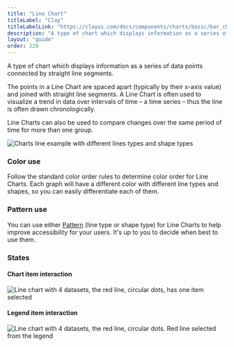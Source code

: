 ```yaml
---
title: "Line Chart"
titleLabel: "Clay"
titleLabelLink: "https://clayui.com/docs/components/charts/basic/bar_chart.html"
description: "A type of chart which displays information as a series of data points connected by straight line segments."
layout: "guide"
order: 228
---
```


A type of chart which displays information as a series of data points connected by straight line segments.

The points in a Line Chart are spaced apart (typically by their x-axis value) and joined with straight line segments. A Line Chart is often used to visualize a trend in data over intervals of time – a time series – thus the line is often drawn chronologically.

Line Charts can also be used to compare changes over the same period of time for more than one group.

![Charts line example with different lines types and shape types](/images/lexicon/ChartLineAndShapeExample1.png)

### Color use

Follow the standard color order rules to determine color order for Line Charts. Each graph will have a different color with different line types and shapes, so you can easily differentiate each of them.

### Pattern use

You can use either [Pattern](../charts) (line type or shape type) for Line Charts to help improve accessibility for your users. It's up to you to decide when best to use them.

### States

#### Chart item interaction
![Line chart with 4 datasets, the red line, circular dots, has one item selected](/images/lexicon/ChartLineItemSel.png)

#### Legend item interaction
![Line chart with 4 datasets, the red line, circular dots. Red line selected from the legend](/images/lexicon/ChartLineLegendSel.png)

